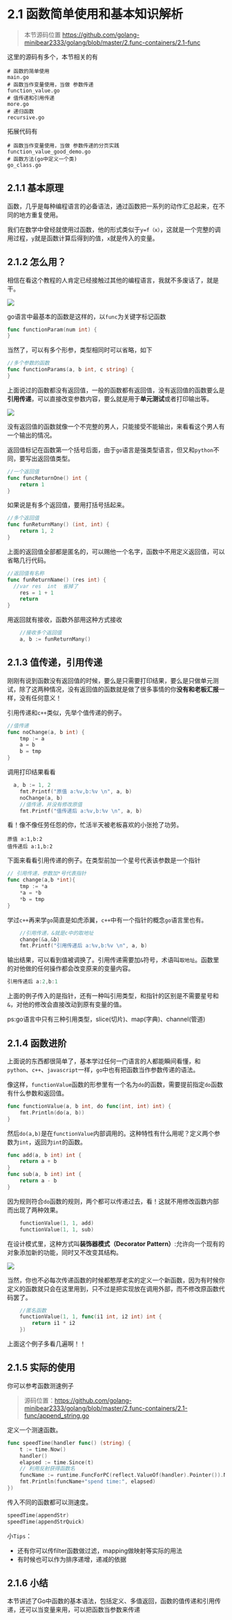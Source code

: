 # 2.1 函数简单使用和基本知识解析

> 本节源码位置 https://github.com/golang-minibear2333/golang/blob/master/2.func-containers/2.1-func

这里的源码有多个，本节相关的有

```shell
# 函数的简单使用
main.go
# 函数当作变量使用，当做 参数传递
function_value.go
# 值传递和引用传递
more.go
# 递归函数
recursive.go
```

拓展代码有

```shell
# 函数当作变量使用，当做 参数传递的分页实践
function_value_good_demo.go
# 函数方法(go中定义一个类)
go_class.go
```

## 2.1.1 基本原理

函数，几乎是每种编程语言的必备语法，通过函数把一系列的动作汇总起来，在不同的地方重复使用。

我们在数学中曾经就使用过函数，他的形式类似于`y=f（x）`，这就是一个完整的调用过程，`y`就是函数计算后得到的值，`x`就是传入的变量。

## 2.1.2 怎么用？

相信在看这个教程的人肯定已经接触过其他的编程语言，我就不多废话了，就是干。

![](https://coding3min.oss-accelerate.aliyuncs.com/coding3min/2020-04-25-152325.jpg)

go语言中最基本的函数是这样的，以`func`为关键字标记函数

```go
func functionParam(num int) {
}
```

当然了，可以有多个形参，类型相同时可以省略，如下

```go
//多个参数的函数
func functionParams(a, b int, c string) {
}
```

上面说过的函数都没有返回值，一般的函数都有返回值，没有返回值的函数要么是**引用传递**，可以直接改变参数内容，要么就是用于**单元测试**或者打印输出等。

![](https://coding3min.oss-accelerate.aliyuncs.com/coding3min/2020-04-25-151012.jpg)

没有返回值的函数就像一个不完整的男人，只能接受不能输出，来看看这个男人有一个输出的情况。

返回值标记在函数第一个括号后面，由于`go`语言是强类型语言，但又和`python`不同，要写出返回值类型。

```go
//一个返回值
func funcReturnOne() int {
	return 1
}
```

如果说是有多个返回值，要用打括号括起来。

```go
//多个返回值
func funReturnMany() (int, int) {
	return 1, 2
}
```

上面的返回值全部都是匿名的，可以赐他一个名字，函数中不用定义返回值，可以省略几行代码。

```go
//返回值有名称
func funReturnName() (res int) {
  //var res  int  省掉了
	res = 1 + 1
	return
}
```

用返回就有接收，函数外部用这种方式接收

```go
	//接收多个返回值
	a, b := funReturnMany()
```

## 2.1.3 值传递，引用传递

刚刚有说到函数没有返回值的时候，要么是只需要打印结果，要么是只做单元测试，除了这两种情况，没有返回值的函数就是做了很多事情的你**没有和老板汇报**一样，没有任何意义！

引用传递和`c++`类似，先举个值传递的例子。

```go
//值传递
func noChange(a, b int) {
	tmp := a
	a = b
	b = tmp
}
```

调用打印结果看看 

```go
  a, b := 1, 2
	fmt.Printf("原值 a:%v,b:%v \n", a, b)
	noChange(a, b)
	//值传递，并没有修改原值
	fmt.Printf("值传递后 a:%v,b:%v \n", a, b)
```

看！像不像任劳任怨的你，忙活半天被老板喜欢的小张抢了功劳。

```
原值 a:1,b:2 
值传递后 a:1,b:2 
```

下面来看看引用传递的例子。在类型前加一个星号代表该参数是一个指针

```go
// 引用传递，参数加*号代表指针
func change(a,b *int){
	tmp := *a
	*a = *b
	*b = tmp
}
```

学过`c++`再来学`go`简直是如虎添翼，`c++`中有一个指针的概念`go`语言里也有。

```go
	//引用传递，&就是c中的取地址
	change(&a,&b)
	fmt.Printf("引用传递后 a:%v,b:%v \n", a, b)
```

输出结果，可以看到值被调换了。引用传递需要加`&`符号，术语叫`取地址`。函数里的对他做的任何操作都会改变原来的变量内容。 

```go
引用传递后 a:2,b:1 
```

上面的例子传入的是指针，还有一种叫引用类型，和指针的区别是不需要星号和`&`，对他的修改会直接改动到原有变量的值。

ps:go语言中只有三种引用类型，slice(切片)、map(字典)、channel(管道)

## 2.1.4 函数进阶

上面说的东西都很简单了，基本学过任何一门语言的人都能瞬间看懂，和`python`、`c++`、`javascript`一样，`go`中也有把函数当作参数传递的语法。

像这样，`functionValue`函数的形参里有一个名为`do`的函数，需要提前指定`do`函数有什么参数和返回值。

```go
func functionValue(a, b int, do func(int, int) int) {
	fmt.Println(do(a, b))
}
```

然后`do(a,b)`是在`functionValue`内部调用的。这种特性有什么用呢？定义两个参数为`int`，返回为`int`的函数。

```go
func add(a, b int) int {
	return a + b
}
func sub(a, b int) int {
	return a - b
}
```

因为规则符合`do`函数的规则，两个都可以传递过去，看！这就不用修改函数内部而出现了两种效果。

```go
	functionValue(1, 1, add)
	functionValue(1, 1, sub)
```

在设计模式里，这种方式叫**装饰器模式（Decorator Pattern）**:允许向一个现有的对象添加新的功能，同时又不改变其结构。

![](https://coding3min.oss-accelerate.aliyuncs.com/coding3min/2020-04-25-155351.jpg)

当然，你也不必每次传递函数的时候都憨厚老实的定义一个新函数，因为有时候你定义的函数就只会在这里用到，只不过是把实现放在调用外部，而不修改原函数代码罢了。

```go
	//匿名函数
	functionValue(1, 1, func(i1 int, i2 int) int {
		return i1 * i2
	})
```

上面这个例子多看几遍啊！！

## 2.1.5 实际的使用

你可以参考函数测速例子

> 源码位置：https://github.com/golang-minibear2333/golang/blob/master/2.func-containers/2.1-func/append_string.go

定义一个测速函数。

```go
func speedTime(handler func() (string) {
	t := time.Now()
	handler()
	elapsed := time.Since(t)
	// 利用反射获得函数名
    funcName := runtime.FuncForPC(reflect.ValueOf(handler).Pointer()).Name()
	fmt.Println(funcName+"spend time:", elapsed)
})
```

传入不同的函数都可以测速度。

```go
speedTime(appendStr)
speedTime(appendStrQuick)
```

小`Tips`：
- 还有你可以传filter函数做过滤，mapping做映射等实际的用法
- 有时候也可以作为排序递增，递减的依据

## 2.1.6 小结

本节讲述了Go中函数的基本语法，包括定义、多值返回，函数的值传递和引用传递，还可以当变量来用，可以把函数当参数来传递
